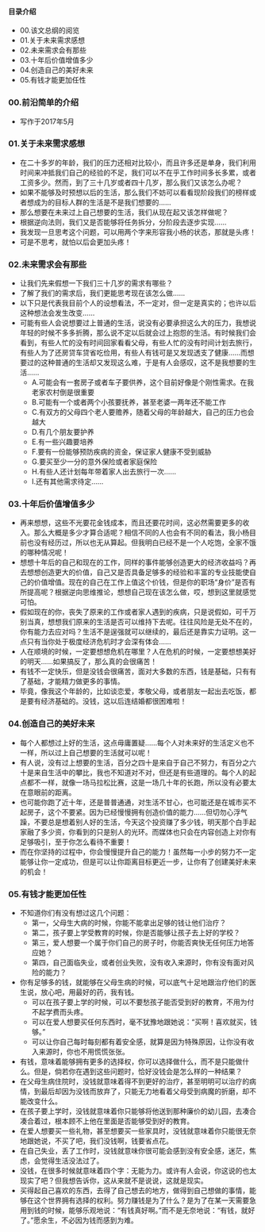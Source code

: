 #### 目录介绍
- 00.该文总纲的阅览
- 01.关于未来需求感想
- 02.未来需求会有那些
- 03.十年后价值增值多少
- 04.创造自己的美好未来
- 05.有钱才能更加任性


### 00.前沿简单的介绍
- 写作于2017年5月


### 01.关于未来需求感想
- 在二十多岁的年龄，我们的压力还相对比较小，而且许多还是单身，我们利用时间来冲抵我们自己的经验的不足，我们可以不在乎工作时间多长多累，或者工资多少。然而，到了三十几岁或者四十几岁，那么我们又该怎么办呢？
- 如果不能够及时预想以后的生活，那么我们不妨可以看看现阶段我们的榜样或者想成为的目标人群的生活是不是我们想要的……
- 那么想要在未来过上自己想要的生活，我们从现在起又该怎样做呢？
- 根据逆向法则，我们又是否能够将任务拆分，分阶段去逐步实现……
- 我发现一旦思考这个问题，可以用两个字来形容我小杨的状态，那就是头疼！
- 可是不思考，就怕以后会更加头疼！


### 02.未来需求会有那些
- 让我们先来假想一下我们三十几岁的需求有哪些？
- 了解了我们的需求后，我们更能思考现在该怎么做……
- 以下只是代表我目前个人的设想看法，不一定对，但一定是真实的；也许以后这种想法会发生改变……
- 可能有些人会说想要过上普通的生活，说没有必要承担这么大的压力，我想说年轻的时候不多多折腾，那么说不定以后就会过上抱怨的生活。有时候我们会看到，有些人忙的没有时间回家看看父母，有些人忙的没有时间计划去旅行，有些人为了还房贷车贷省吃俭用，有些人有钱可是又发现透支了健康……而想要过的这种普通的生活却又发现这么难，于是有人会感叹，这不是我想要的生活……
    - A.可能会有一套房子或者车子要供养，这个目前好像是个刚性需求。在我老家农村倒是很重要
    - B.可能有一个或者两个小孩要抚养，甚至老婆一两年还不能工作
    - C.有双方的父母四个老人要赡养，随着父母的年龄越大，自己的压力也会越大
    - D.有几个朋友要护养
    - E.有一些兴趣要培养
    - F.要有一份能够预防疾病的资金，保证家人健康不受到威胁
    - G.要买至少一分的意外保险或者家庭保险
    - H.有些人还计划每年带着家人出去旅行一次……
    - I.还有其他需求待定……




### 03.十年后价值增值多少
- 再来想想，这些不光要花金钱成本，而且还要花时间，这必然需要更多的收入。那么大概是多少才算合适呢？相信不同的人也会有不同的看法，我小杨目前也没有经历过，所以也无从算起。但我明白已经不是一个人吃饱，全家不饿的哪种情况呢！
- 想想十年后的自己和现在的工作，同样的事件能够创造更大的经济收益吗？再去想想创造更大的价值，自己又是否具备足够多的经验和丰富的专业技能使自己的价值增值。现在的自己在工作上值这个价钱，但是你的职场“身价”是否有所提高呢？根据逆向思维推论，想想自己现在该怎么做，哎，想到这里就感觉可怕。
- 假如现在的你，丧失了原来的工作或者家人遇到的疾病，只是说假如，可千万别当真，想想我们原来的生活是否可以维持下去呢。往往风险是无处不在的，你有能力去应对吗？生活不是逞强就可以继续的，最后还是靠实力证明。这一点只有当你处于极度经济危机时才会深有体会……
- 人在顺境的时候，一定要想想危机在哪里？人在危机的时候，一定要想想美好的明天……如果搞反了，那么真的会很痛苦！
- 有钱不一定快乐，但是没钱会很痛苦，面对大多数的东西，钱是基础，只有有了基础，才能精力做更多的事情。
- 毕竟，像我这个年龄的，比如谈恋爱，孝敬父母，或者朋友一起出去吃饭，都是要有经济基础的。没钱，这以后连结婚都很困难啦！



### 04.创造自己的美好未来
- 每个人都想过上好的生活，这点毋庸置疑……每个人对未来好的生活定义也不一样，所以过上自己想要的生活就可以呢！
- 有人说，没有过上想要的生活，百分之四十是来自于自己不努力，有百分之六十是来自生活中的攀比，我也不知道对不对，但还是有些道理的。每个人的起点都不一样，就像一场马拉松比赛，这是一场几十年的长跑，所以没有必要太在意眼前的距离。
- 也可能你跑了近十年，还是普普通通，对生活不甘心，也可能还是在城市买不起房子，这个不要紧。因为已经慢慢拥有创造价值的能力……但切勿心浮气躁，不要总是想着别人好的生活，今天这个投资赚了多少钱，明天那个白手起家融了多少资，你看到的只是别人的光环。而媒体也只会在内容创造上对你有足够吸引，至于你怎么看待不重要！
- 而在你坚持的过程中，你会慢慢提升自己的能力！虽然每一小步的努力不一定能够让你一定成功，但是可以让你距离目标更近一步，让你有了创建美好未来的机会！


### 05.有钱才能更加任性
- 不知道你们有没有想过这几个问题：
    - 第一，父母生大病的时候，你能不能拿出足够的钱让他们治疗？
    - 第二，孩子要上学受教育的时候，你是否能够让孩子去上好的学校？
    - 第三，爱人想要一个属于你们自己的房子时，你能否爽快无任何压力地答应她？
    - 第四，自己面临失业，或者创业失败，没有收入来源时，你有没有面对风险的能力？
- 你有足够多的钱，就能够在父母生病的时候，可以底气十足地跟治疗他们的医生说，放心吧，用最好的药，我有钱。
    - 可以在孩子要上学的时候，可以不要愁孩子能否受到好的教育，不用为付不起学费而头疼。
    - 可以在爱人想要买任何东西时，毫不犹豫地跟她说：“买啊！喜欢就买，钱够。”
    - 可以让你自己每时每刻都有着安全感，就算是因为特殊原因，让你没有收入来源时，你也不用慌慌张张。
- 有钱，意味着能够拥有更多的选择权，你可以选择做什么，而不是只能做什么。但是，倘若你在遇到这些问题时，恰好没钱会是怎么样的一种结果？
- 在父母生病住院时，没钱就意味着得不到更好的治疗，甚至明明可以治疗的病情，到最后却因为没钱而放弃了，只能无力地看着父母受到病魔的折磨，却不能改变什么。
- 在孩子要上学时，没钱就意味着你只能够将他送到那种廉价的幼儿园，去凑合凑合着过，根本顾不上他在里面是否能够受到好的教育。
- 在爱人想要买一些礼物，甚至想要买一些家具时，没钱就意味着你只能很无奈地跟她说，不买了吧，我们没钱啊，钱要省点花。
- 在自己失业，丢了工作时，没钱就意味你很可能会感到没有安全感，迷茫，焦虑，会觉得生活没法过了。
- 没钱，在很多时候就意味着四个字：无能为力。或许有人会说，你这说的也太现实了吧？但我想告诉你，这从来就不是说说，这就是现实。
- 买得起自己喜欢的东西，去得了自己想去的地方，做得到自己想做的事情，能够在这个世界拥有选择的权利。努力赚钱是为了什么？是为了在某一天需要急用到钱的时候，能够乐观地说：“有钱真好啊。”而不是无奈地说：“有钱，就好了。”愿余生，不必因为钱而感到为难。

